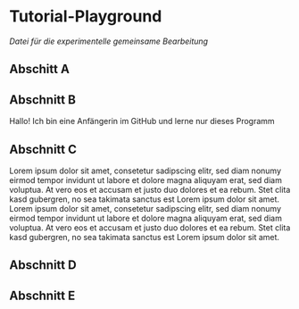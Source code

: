 # Tutorial-Playground
*Datei für die experimentelle gemeinsame Bearbeitung*

## Abschitt A

## Abschnitt B
Hallo! Ich bin eine Anfängerin im GitHub und lerne nur dieses Programm
 
## Abschnitt C
Lorem ipsum dolor sit amet, consetetur sadipscing elitr, sed diam nonumy eirmod tempor invidunt ut labore et dolore magna aliquyam erat, sed diam voluptua. At vero eos et accusam et justo duo dolores et ea rebum. Stet clita kasd gubergren, no sea takimata sanctus est Lorem ipsum dolor sit amet. Lorem ipsum dolor sit amet, consetetur sadipscing elitr, sed diam nonumy eirmod tempor invidunt ut labore et dolore magna aliquyam erat, sed diam voluptua. At vero eos et accusam et justo duo dolores et ea rebum. Stet clita kasd gubergren, no sea takimata sanctus est Lorem ipsum dolor sit amet.

## Abschnitt D

## Abschnitt E
